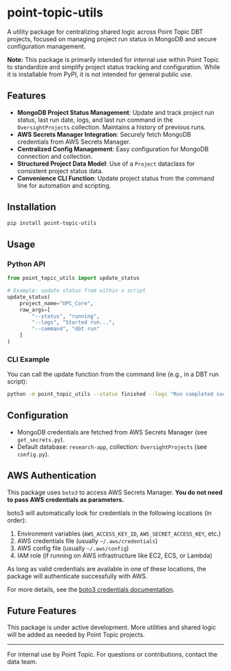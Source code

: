# point-topic-utils

A utility package for centralizing shared logic across Point Topic DBT projects, focused on managing project run status in MongoDB and secure configuration management.

**Note:** This package is primarily intended for internal use within Point Topic to standardize and simplify project status tracking and configuration. While it is installable from PyPI, it is not intended for general public use.

## Features

- **MongoDB Project Status Management**: Update and track project run status, last run date, logs, and last run command in the `OversightProjects` collection. Maintains a history of previous runs.
- **AWS Secrets Manager Integration**: Securely fetch MongoDB credentials from AWS Secrets Manager.
- **Centralized Config Management**: Easy configuration for MongoDB connection and collection.
- **Structured Project Data Model**: Use of a `Project` dataclass for consistent project status data.
- **Convenience CLI Function**: Update project status from the command line for automation and scripting.

## Installation

```bash
pip install point-topic-utils
```

## Usage

### Python API

```python
from point_topic_utils import update_status

# Example: update status from within a script
update_status(
    project_name="UPC_Core",
    raw_args=[
        "--status", "running",
        "--logs", "Started run...",
        "--command", "dbt run"
    ]
)
```

### CLI Example

You can call the update function from the command line (e.g., in a DBT run script):

```bash
python -m point_topic_utils --status finished --logs "Run completed successfully" --command "dbt run"
```

## Configuration

- MongoDB credentials are fetched from AWS Secrets Manager (see `get_secrets.py`).
- Default database: `research-app`, collection: `OversightProjects` (see `config.py`).

## AWS Authentication

This package uses `boto3` to access AWS Secrets Manager. **You do not need to pass AWS credentials as parameters.**

boto3 will automatically look for credentials in the following locations (in order):

1. Environment variables (`AWS_ACCESS_KEY_ID`, `AWS_SECRET_ACCESS_KEY`, etc.)
2. AWS credentials file (usually `~/.aws/credentials`)
3. AWS config file (usually `~/.aws/config`)
4. IAM role (if running on AWS infrastructure like EC2, ECS, or Lambda)

As long as valid credentials are available in one of these locations, the package will authenticate successfully with AWS.

For more details, see the [boto3 credentials documentation](https://boto3.amazonaws.com/v1/documentation/api/latest/guide/credentials.html).

## Future Features

This package is under active development. More utilities and shared logic will be added as needed by Point Topic projects.

---

For internal use by Point Topic. For questions or contributions, contact the data team.
